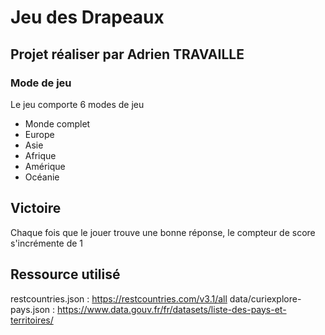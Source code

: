 # Jeu des Drapeaux
## Projet réaliser par Adrien TRAVAILLE

### Mode de jeu
 Le jeu comporte 6 modes de jeu 
  - Monde complet
  - Europe
  - Asie
  - Afrique
  - Amérique
  - Océanie

## Victoire
Chaque fois que le jouer trouve une bonne réponse, le compteur de score s'incrémente de 1


## Ressource utilisé
restcountries.json : https://restcountries.com/v3.1/all
data/curiexplore-pays.json : https://www.data.gouv.fr/fr/datasets/liste-des-pays-et-territoires/
